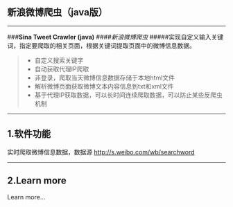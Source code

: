 
## 新浪微博爬虫（java版）

------

###**Sina Tweet Crawler (java)**
####*新浪微博爬虫*
#####实现自定义输入关键词，指定要爬取的相关页面，根据关键词提取页面中的微博信息数据。

> * 自定义搜索关键字
> * 自动获取代理IP爬取
> * 非登录，爬取当天微博信息数据存储于本地html文件
> * 解析微博页面获取微博文本内容信息到txt和xml文件
> * 基于代理IP获取数据，可以长时间连续爬取数据，可以防止某些反爬虫机制

------

## 1.软件功能

实时爬取微博信息数据，数据源 http://s.weibo.com/wb/searchword



------
## 2.Learn more

Learn more...
